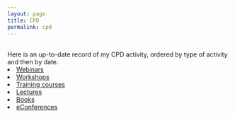```yaml
---
layout: page
title: CPD
permalink: cpd
---
```

<br/>
Here is an up-to-date record of my CPD activity, ordered by type of activity and then by date.
<br/>

<li><a href="{{ site.baseurl }}/CPD_webinars.md" target="_blank" title="Link in English and Spanish.">Webinars</a></li>  

<li><a href="{{ site.baseurl }}/CPD_workshops.md" target="_blank" title="Link in English and Spanish.">Workshops</a></li>  

<li><a href="{{ site.baseurl }}/CPD_training-courses.md" target="_blank" title="Link in English and Spanish.">Training courses</a></li>  

<li><a href="{{ site.baseurl }}/CPD_lectures.md" target="_blank" title="Link in English and Spanish.">Lectures</a></li>  

<li><a href="{{ site.baseurl }}/CPD_books.md" target="_blank" title="Link in English and Spanish.">Books</a></li>  
 
<li><a href="{{ site.baseurl }}/CPD_econferences.md" target="_blank" title="Link in English and Spanish.">eConferences</a></li>